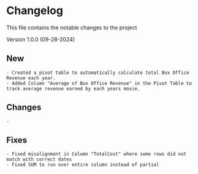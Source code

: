 # Changelog
This file contains the notable changes to the project

Version 1.0.0 (09-28-2024)
## New
    - Created a pivot table to automatically calculate total Box Office Revenue each year.
    - Added Column "Average of Box Office Revenue" in the Pivot Table to track average revenue earned by each years movie.

## Changes 
    - 

## Fixes
    - Fixed misalignment in Column "TotalCost" where some rows did not match with correct dates
    - Fixed SUM to run over entire column instead of partial
